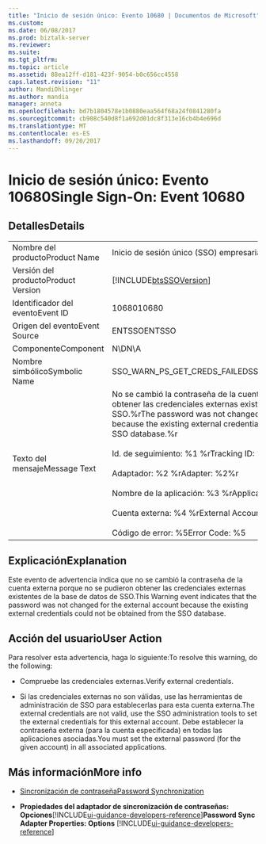 ```yaml
---
title: "Inicio de sesión único: Evento 10680 | Documentos de Microsoft"
ms.custom: 
ms.date: 06/08/2017
ms.prod: biztalk-server
ms.reviewer: 
ms.suite: 
ms.tgt_pltfrm: 
ms.topic: article
ms.assetid: 88ea12ff-d181-423f-9054-b0c656cc4558
caps.latest.revision: "11"
author: MandiOhlinger
ms.author: mandia
manager: anneta
ms.openlocfilehash: bd7b1804578e1b0880eaa564f68a24f0841280fa
ms.sourcegitcommit: cb908c540d8f1a692d01dc8f313e16cb4b4e696d
ms.translationtype: MT
ms.contentlocale: es-ES
ms.lasthandoff: 09/20/2017
---
```

# <a name="single-sign-on-event-10680"></a><span data-ttu-id="08f88-102">Inicio de sesión único: Evento 10680</span><span class="sxs-lookup"><span data-stu-id="08f88-102">Single Sign-On: Event 10680</span></span>
## <a name="details"></a><span data-ttu-id="08f88-103">Detalles</span><span class="sxs-lookup"><span data-stu-id="08f88-103">Details</span></span>  
  
|||  
|-|-|  
|<span data-ttu-id="08f88-104">Nombre del producto</span><span class="sxs-lookup"><span data-stu-id="08f88-104">Product Name</span></span>|<span data-ttu-id="08f88-105">Inicio de sesión único (SSO) empresarial</span><span class="sxs-lookup"><span data-stu-id="08f88-105">Enterprise Single Sign-On</span></span>|  
|<span data-ttu-id="08f88-106">Versión del producto</span><span class="sxs-lookup"><span data-stu-id="08f88-106">Product Version</span></span>|[!INCLUDE[btsSSOVersion](../includes/btsssoversion-md.md)]|  
|<span data-ttu-id="08f88-107">Identificador del evento</span><span class="sxs-lookup"><span data-stu-id="08f88-107">Event ID</span></span>|<span data-ttu-id="08f88-108">10680</span><span class="sxs-lookup"><span data-stu-id="08f88-108">10680</span></span>|  
|<span data-ttu-id="08f88-109">Origen del evento</span><span class="sxs-lookup"><span data-stu-id="08f88-109">Event Source</span></span>|<span data-ttu-id="08f88-110">ENTSSO</span><span class="sxs-lookup"><span data-stu-id="08f88-110">ENTSSO</span></span>|  
|<span data-ttu-id="08f88-111">Componente</span><span class="sxs-lookup"><span data-stu-id="08f88-111">Component</span></span>|<span data-ttu-id="08f88-112">N\D</span><span class="sxs-lookup"><span data-stu-id="08f88-112">N\A</span></span>|  
|<span data-ttu-id="08f88-113">Nombre simbólico</span><span class="sxs-lookup"><span data-stu-id="08f88-113">Symbolic Name</span></span>|<span data-ttu-id="08f88-114">SSO_WARN_PS_GET_CREDS_FAILED</span><span class="sxs-lookup"><span data-stu-id="08f88-114">SSO_WARN_PS_GET_CREDS_FAILED</span></span>|  
|<span data-ttu-id="08f88-115">Texto del mensaje</span><span class="sxs-lookup"><span data-stu-id="08f88-115">Message Text</span></span>|<span data-ttu-id="08f88-116">No se cambió la contraseña de la cuenta externa porque no se pudieron obtener las credenciales externas existentes de la base de datos de SSO.%r</span><span class="sxs-lookup"><span data-stu-id="08f88-116">The password was not changed for the external account because the existing external credentials could not be obtained from the SSO database.%r</span></span><br /><br /> <span data-ttu-id="08f88-117">Id. de seguimiento: %1 %r</span><span class="sxs-lookup"><span data-stu-id="08f88-117">Tracking ID: %1%r</span></span><br /><br /> <span data-ttu-id="08f88-118">Adaptador: %2 %r</span><span class="sxs-lookup"><span data-stu-id="08f88-118">Adapter: %2%r</span></span><br /><br /> <span data-ttu-id="08f88-119">Nombre de la aplicación: %3 %r</span><span class="sxs-lookup"><span data-stu-id="08f88-119">Application Name: %3%r</span></span><br /><br /> <span data-ttu-id="08f88-120">Cuenta externa: %4 %r</span><span class="sxs-lookup"><span data-stu-id="08f88-120">External Account: %4%r</span></span><br /><br /> <span data-ttu-id="08f88-121">Código de error: %5</span><span class="sxs-lookup"><span data-stu-id="08f88-121">Error Code: %5</span></span>|  
  
## <a name="explanation"></a><span data-ttu-id="08f88-122">Explicación</span><span class="sxs-lookup"><span data-stu-id="08f88-122">Explanation</span></span>  
 <span data-ttu-id="08f88-123">Este evento de advertencia indica que no se cambió la contraseña de la cuenta externa porque no se pudieron obtener las credenciales externas existentes de la base de datos de SSO.</span><span class="sxs-lookup"><span data-stu-id="08f88-123">This Warning event indicates that the password was not changed for the external account because the existing external credentials could not be obtained from the SSO database.</span></span>  
  
## <a name="user-action"></a><span data-ttu-id="08f88-124">Acción del usuario</span><span class="sxs-lookup"><span data-stu-id="08f88-124">User Action</span></span>  
 <span data-ttu-id="08f88-125">Para resolver esta advertencia, haga lo siguiente:</span><span class="sxs-lookup"><span data-stu-id="08f88-125">To resolve this warning, do the following:</span></span>  
  
-   <span data-ttu-id="08f88-126">Compruebe las credenciales externas.</span><span class="sxs-lookup"><span data-stu-id="08f88-126">Verify external credentials.</span></span>  
  
-   <span data-ttu-id="08f88-127">Si las credenciales externas no son válidas, use las herramientas de administración de SSO para establecerlas para esta cuenta externa.</span><span class="sxs-lookup"><span data-stu-id="08f88-127">The external credentials are not valid, use the SSO administration tools to set the external credentials for this external account.</span></span> <span data-ttu-id="08f88-128">Debe establecer la contraseña externa (para la cuenta especificada) en todas las aplicaciones asociadas.</span><span class="sxs-lookup"><span data-stu-id="08f88-128">You must set the external password (for the given account) in all associated applications.</span></span>  
  
## <a name="more-info"></a><span data-ttu-id="08f88-129">Más información</span><span class="sxs-lookup"><span data-stu-id="08f88-129">More info</span></span>
  
-   [<span data-ttu-id="08f88-130">Sincronización de contraseña</span><span class="sxs-lookup"><span data-stu-id="08f88-130">Password Synchronization</span></span>](../core/password-synchronization2.md)  
  
-   <span data-ttu-id="08f88-131">**Propiedades del adaptador de sincronización de contraseñas: Opciones**[!INCLUDE[ui-guidance-developers-reference](../includes/ui-guidance-developers-reference.md)]</span><span class="sxs-lookup"><span data-stu-id="08f88-131">**Password Sync Adapter Properties: Options** [!INCLUDE[ui-guidance-developers-reference](../includes/ui-guidance-developers-reference.md)]</span></span>
